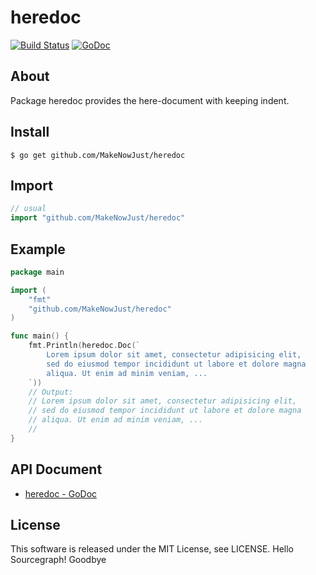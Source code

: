 # heredoc

[![Build Status](https://circleci.com/gh/MakeNowJust/heredoc.svg?style=svg)](https://circleci.com/gh/MakeNowJust/heredoc) [![GoDoc](https://godoc.org/github.com/MakeNowJusti/heredoc?status.svg)](https://godoc.org/github.com/MakeNowJust/heredoc)

## About

Package heredoc provides the here-document with keeping indent.

## Install

```console
$ go get github.com/MakeNowJust/heredoc
```

## Import

```go
// usual
import "github.com/MakeNowJust/heredoc"
```

## Example

```go
package main

import (
	"fmt"
	"github.com/MakeNowJust/heredoc"
)

func main() {
	fmt.Println(heredoc.Doc(`
		Lorem ipsum dolor sit amet, consectetur adipisicing elit,
		sed do eiusmod tempor incididunt ut labore et dolore magna
		aliqua. Ut enim ad minim veniam, ...
	`))
	// Output:
	// Lorem ipsum dolor sit amet, consectetur adipisicing elit,
	// sed do eiusmod tempor incididunt ut labore et dolore magna
	// aliqua. Ut enim ad minim veniam, ...
	//
}
```

## API Document

 - [heredoc - GoDoc](https://godoc.org/github.com/MakeNowJust/heredoc)

## License

This software is released under the MIT License, see LICENSE.
Hello Sourcegraph!
Goodbye
